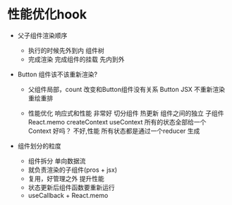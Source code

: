 # 性能优化hook

- 父子组件渲染顺序
    - 执行的时候先外到内 组件树
    - 完成渲染 完成组件的挂载 先内到外
- Button 组件该不该重新渲染?
    - 父组件局部，count 改变和Button组件没有关系
        Button JSX 不重新渲染 重绘重排

    - 性能优化
        响应式和性能 非常好 
        切分组件  热更新
        组件之间的独立
        子组件 React.memo
        createContext useContext 所有的状态全部给一个 Context 好吗？
        不好,性能 所有状态都是通过一个reducer 生成 

- 组件划分的粒度
    - 组件拆分 单向数据流
    - 就负责渲染的子组件(pros + jsx)
    - 复用，好管理之外 提升性能
    - 状态更新后组件函数要重新运行
    - useCallback + React.memo